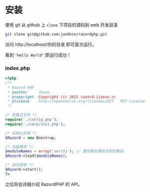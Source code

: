 # 安装

使用 git 从 github 上 `clone` 下项目的源码到 web 开发目录

```bash
git clone git@github.com:jas0ncn/razordphp.git
```

访问 http://localhost/你的目录 即可首次运行。

看到 `"Hello World"` 即运行成功！

### index.php

```php
<?php
/**
 * Razord PHP
 * @author     Jason
 * @copyright  Copyright (c) 2015 razord.ijason.cc
 * @license    http://opensource.org/licenses/MIT	MIT License
 */

/* 加载主文件 */
require('./config.php');
require('./core/init.php');

/* 实例化应用 */
$Razord = new Boostrap;

/* 加载模块 */
$moduleNames = array('verify'); // 要加载的模块名称的数组
$Razord->load($moduleNames);

/* 启动框架 */
$Razord->start();
?>
```
之后将会详细介绍 RazordPHP 的 API。

